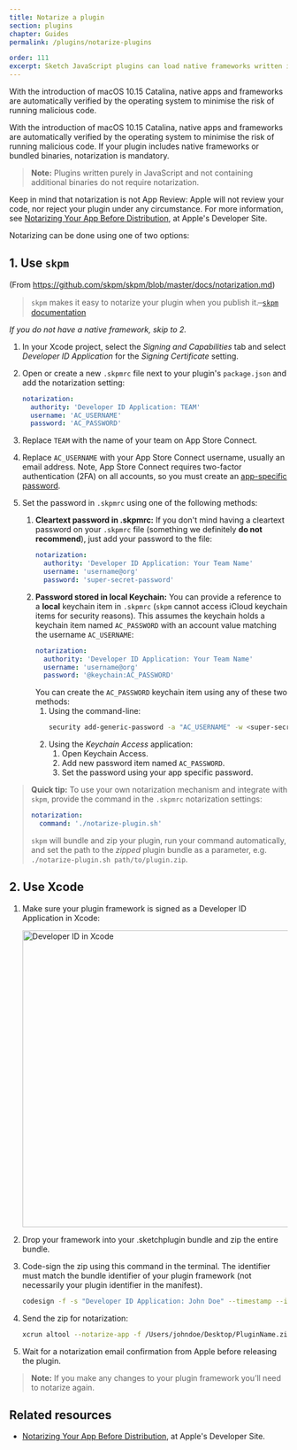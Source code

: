 ```yaml
---
title: Notarize a plugin
section: plugins
chapter: Guides
permalink: /plugins/notarize-plugins

order: 111
excerpt: Sketch JavaScript plugins can load native frameworks written in Objective-C, or use bundled binaries. For these plugins to work, they must be notarised by Apple to meet stricter security guidelines introduced with macOS 10.15 Catalina.
---
```


With the introduction of macOS 10.15 Catalina, native apps and frameworks are automatically verified by the operating system to minimise the risk of running malicious code.

With the introduction of macOS 10.15 Catalina, native apps and frameworks are automatically verified by the operating system to minimise the risk of running malicious code. If your plugin includes native frameworks or bundled binaries, notarization is mandatory.

> **Note:** Plugins written purely in JavaScript and not containing additional binaries do not require notarization.

Keep in mind that notarization is not App Review: Apple will not review your code, nor reject your plugin under any circumstance. For more information, see [Notarizing Your App Before Distribution](https://developer.apple.com/documentation/xcode/notarizing_your_app_before_distribution), at Apple's Developer Site.

Notarizing can be done using one of two options:

## 1. Use `skpm`

(From <https://github.com/skpm/skpm/blob/master/docs/notarization.md>)

> `skpm` makes it easy to notarize your plugin when you publish it.
>  ̶ [`skpm` documentation](https://github.com/skpm/skpm/blob/master/docs/notarization.md)

_If you do not have a native framework, skip to 2._

1. In your Xcode project, select the _Signing and Capabilities_ tab and select _Developer ID Application_ for the _Signing Certificate_ setting.
2. Open or create a new `.skpmrc` file next to your plugin's `package.json` and add the notarization setting:

   ```yaml
   notarization:
     authority: 'Developer ID Application: TEAM'
     username: 'AC_USERNAME'
     password: 'AC_PASSWORD'
   ```

3. Replace `TEAM` with the name of your team on App Store Connect.
4. Replace `AC_USERNAME` with your App Store Connect username, usually an email address. Note, App Store Connect requires two-factor authentication (2FA) on all accounts, so you must create an [app-specific password](https://support.apple.com/en-us/HT204397).

5. Set the password in `.skpmrc` using one of the following methods:
   1. **Cleartext password in .skpmrc:** If you don't mind having a cleartext password on your `.skpmrc` file (something we definitely **do not recommend**), just add your password to the file:
      ```yaml
      notarization:
        authority: 'Developer ID Application: Your Team Name'
        username: 'username@org'
        password: 'super-secret-password'
      ```
   2. **Password stored in local Keychain:** You can provide a reference to a **local** keychain item in `.skpmrc` (`skpm` cannot access iCloud keychain items for security reasons). This assumes the keychain holds a keychain item named `AC_PASSWORD` with an account value matching the username `AC_USERNAME`:
      ```yaml
      notarization:
        authority: 'Developer ID Application: Your Team Name'
        username: 'username@org'
        password: '@keychain:AC_PASSWORD'
      ```
      You can create the `AC_PASSWORD` keychain item using any of these two methods:
         1. Using the command-line:
            ```bash
            security add-generic-password -a "AC_USERNAME" -w <super-secret-password> -s "AC_PASSWORD"
            ```
         2. Using the _Keychain Access_ application:
            1. Open Keychain Access.
            2. Add new password item named `AC_PASSWORD`.
            3. Set the password using your app specific password.  

> **Quick tip:** To use your own notarization mechanism and integrate with `skpm`,
provide the command in the `.skpmrc` notarization settings:
>
> ```yaml
> notarization:
>   command: './notarize-plugin.sh'
> ```
> `skpm` will bundle and zip your plugin, run your command automatically, and set the path to the *zipped* plugin bundle as a parameter, e.g. `./notarize-plugin.sh path/to/plugin.zip`.


## 2. Use Xcode

1. Make sure your plugin framework is signed as a Developer ID Application in Xcode:

   <img src="/images/developer/dev-id.png" width="536" height="auto" alt="Developer ID in Xcode" />

2. Drop your framework into your .sketchplugin bundle and zip the entire bundle.
3. Code-sign the zip using this command in the terminal. The identifier must match the bundle identifier of your plugin framework (not necessarily your plugin identifier in the manifest).

   ```bash
   codesign -f -s "Developer ID Application: John Doe" --timestamp --identifier "com.organization.PluginName" /Users/johndoe/Desktop/PluginName.zip
   ```

4. Send the zip for notarization:

   ```bash
   xcrun altool --notarize-app -f /Users/johndoe/Desktop/PluginName.zip --primary-bundle-id "com.organization.PluginName" -u "yourAppleIDEmail@gmail.com" -p "app-specific-password"
   ```

5. Wait for a notarization email confirmation from Apple before releasing the plugin.

> **Note:** If you make any changes to your plugin framework you’ll need to notarize again.

## Related resources

- [Notarizing Your App Before Distribution](https://developer.apple.com/documentation/xcode/notarizing_your_app_before_distribution), at Apple's Developer Site.
